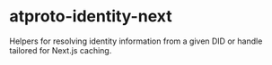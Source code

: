 # atproto-identity-next

Helpers for resolving identity information from a given DID or handle tailored for Next.js caching.
